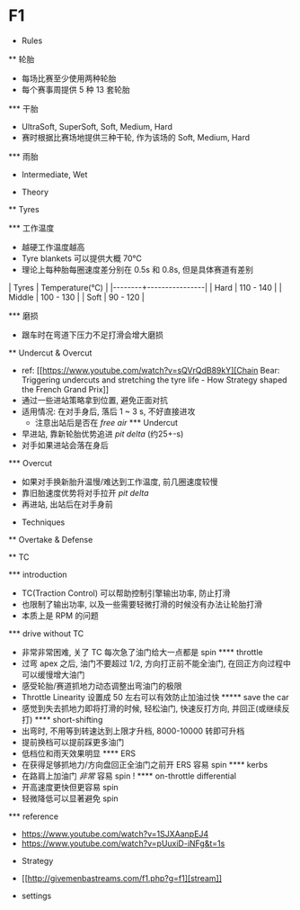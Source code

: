 # F1


* Rules

** 轮胎
+ 每场比赛至少使用两种轮胎
+ 每个赛事周提供 5 种 13 套轮胎

*** 干胎
+ UltraSoft, SuperSoft, Soft, Medium, Hard
+ 赛时根据比赛场地提供三种干轮, 作为该场的 Soft, Medium, Hard

*** 雨胎
+ Intermediate, Wet

* Theory

** Tyres

*** 工作温度
+ 越硬工作温度越高
+ Tyre blankets 可以提供大概 70℃
+ 理论上每种胎每圈速度差分别在 0.5s 和 0.8s, 但是具体赛道有差别

| Tyres  | Temperature(℃) |
|--------+----------------|
| Hard   | 110 - 140      |
| Middle | 100 - 130      |
| Soft   | 90 - 120       |


*** 磨损
+ 跟车时在弯道下压力不足打滑会增大磨损

** Undercut & Overcut
+ ref: [[https://www.youtube.com/watch?v=sQVrQdB89kY][Chain Bear: Triggering undercuts and stretching the tyre life - How Strategy shaped the French Grand Prix]]
+ 通过一些进站策略拿到位置, 避免正面对抗
+ 适用情况: 在对手身后, 落后 1 ~ 3 s, 不好直接进攻
  - 注意出站后是否在 *free air*
*** Undercut
+ 早进站, 靠新轮胎优势追进 *pit delta* (约25+-s)
+ 对手如果进站会落在身后

*** Overcut
+ 如果对手换新胎升温慢/难达到工作温度, 前几圈速度较慢
+ 靠旧胎速度优势将对手拉开 *pit delta*
+ 再进站, 出站后在对手身前

* Techniques

** Overtake & Defense

** TC

*** introduction
+ TC(Traction Control) 可以帮助控制引擎输出功率, 防止打滑
+ 也限制了输出功率, 以及一些需要轻微打滑的时候没有办法让轮胎打滑
+ 本质上是 RPM 的问题

*** drive without TC
+ 非常非常困难, 关了 TC 每次急了油门给大一点都是 spin
**** throttle
+ 过弯 apex 之后, 油门不要超过 1/2, 方向打正前不能全油门, 在回正方向过程中可以缓慢增大油门
+ 感受轮胎/赛道抓地力动态调整出弯油门的极限
+ Throttle Linearity 设置成 50 左右可以有效防止加油过快
***** save the car
+ 感觉到失去抓地力即将打滑的时候, 轻松油门, 快速反打方向, 并回正(或继续反打)
**** short-shifting
+ 出弯时, 不用等到转速达到上限才升档, 8000-10000 转即可升档
+ 提前换档可以提前踩更多油门
+ 低档位和雨天效果明显
**** ERS
+ 在获得足够抓地力/方向盘回正全油门之前开 ERS 容易 spin
**** kerbs
+ 在路肩上加油门 *非常* 容易 spin !
**** on-throttle differential
+ 开高速度更快但更容易 spin
+ 轻微降低可以显著避免 spin

*** reference
+ https://www.youtube.com/watch?v=1SJXAanpEJ4
+ https://www.youtube.com/watch?v=pUuxiD-iNFg&t=1s

* Strategy
+ [[http://givemenbastreams.com/f1.php?g=f1][stream]]

* settings


